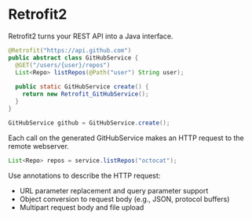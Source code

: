 # Retrofit2

Retrofit2 turns your REST API into a Java interface.

```java
@Retrofit("https://api.github.com")
public abstract class GitHubService {
  @GET("/users/{user}/repos")
  List<Repo> listRepos(@Path("user") String user);
  
  public static GitHubService create() {
    return new Retrofit_GitHubService();
  }
}
```

```java
GitHubService github = GitHubService.create();
```

Each call on the generated GitHubService makes an HTTP request to the remote webserver.

```java
List<Repo> repos = service.listRepos("octocat");
```

Use annotations to describe the HTTP request:

* URL parameter replacement and query parameter support
* Object conversion to request body (e.g., JSON, protocol buffers)
* Multipart request body and file upload
